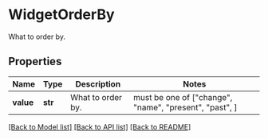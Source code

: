 # WidgetOrderBy

What to order by.

## Properties
Name | Type | Description | Notes
------------ | ------------- | ------------- | -------------
**value** | **str** | What to order by. |  must be one of ["change", "name", "present", "past", ]

[[Back to Model list]](README.md#documentation-for-models) [[Back to API list]](README.md#documentation-for-api-endpoints) [[Back to README]](README.md)


